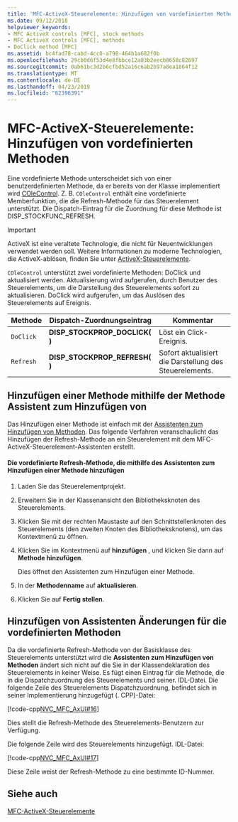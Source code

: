 ```yaml
---
title: 'MFC-ActiveX-Steuerelemente: Hinzufügen von vordefinierten Methoden'
ms.date: 09/12/2018
helpviewer_keywords:
- MFC ActiveX controls [MFC], stock methods
- MFC ActiveX controls [MFC], methods
- DoClick method [MFC]
ms.assetid: bc4fad78-cabd-4cc0-a798-464b1a682f0b
ms.openlocfilehash: 29cb0d6f53d4e8fbbce12a83b2eecb8658c82697
ms.sourcegitcommit: 0ab61bc3d2b6cfbd52a16c6ab2b97a8ea1864f12
ms.translationtype: MT
ms.contentlocale: de-DE
ms.lasthandoff: 04/23/2019
ms.locfileid: "62396391"
---
```

# <a name="mfc-activex-controls-adding-stock-methods"></a>MFC-ActiveX-Steuerelemente: Hinzufügen von vordefinierten Methoden

Eine vordefinierte Methode unterscheidet sich von einer benutzerdefinierten Methode, da er bereits von der Klasse implementiert wird [COleControl](../mfc/reference/colecontrol-class.md). Z. B. `COleControl` enthält eine vordefinierte Memberfunktion, die die Refresh-Methode für das Steuerelement unterstützt. Die Dispatch-Eintrag für die Zuordnung für diese Methode ist DISP_STOCKFUNC_REFRESH.

>[!IMPORTANT]
> ActiveX ist eine veraltete Technologie, die nicht für Neuentwicklungen verwendet werden soll. Weitere Informationen zu moderne Technologien, die ActiveX-ablösen, finden Sie unter [ActiveX-Steuerelemente](activex-controls.md).

`COleControl` unterstützt zwei vordefinierte Methoden: DoClick und aktualisiert werden. Aktualisierung wird aufgerufen, durch Benutzer des Steuerelements, um die Darstellung des Steuerelements sofort zu aktualisieren. DoClick wird aufgerufen, um das Auslösen des Steuerelements auf Ereignis.

|Methode|Dispatch-Zuordnungseintrag|Kommentar|
|------------|------------------------|-------------|
|`DoClick`|**DISP_STOCKPROP_DOCLICK( )**|Löst ein Click-Ereignis.|
|`Refresh`|**DISP_STOCKPROP_REFRESH( )**|Sofort aktualisiert die Darstellung des Steuerelements.|

##  <a name="_core_adding_a_stock_method_using_classwizard"></a> Hinzufügen einer Methode mithilfe der Methode Assistent zum Hinzufügen von

Das Hinzufügen einer Methode ist einfach mit der [Assistenten zum Hinzufügen von Methoden](../ide/add-method-wizard.md). Das folgende Verfahren veranschaulicht das Hinzufügen der Refresh-Methode an ein Steuerelement mit dem MFC-ActiveX-Steuerelement-Assistenten erstellt.

#### <a name="to-add-the-stock-refresh-method-using-the-add-method-wizard"></a>Die vordefinierte Refresh-Methode, die mithilfe des Assistenten zum Hinzufügen einer Methode hinzufügen

1. Laden Sie das Steuerelementprojekt.

1. Erweitern Sie in der Klassenansicht den Bibliotheksknoten des Steuerelements.

1. Klicken Sie mit der rechten Maustaste auf den Schnittstellenknoten des Steuerelements (den zweiten Knoten des Bibliotheksknotens), um das Kontextmenü zu öffnen.

1. Klicken Sie im Kontextmenü auf **hinzufügen** , und klicken Sie dann auf **Methode hinzufügen**.

   Dies öffnet den Assistenten zum Hinzufügen einer Methode.

1. In der **Methodenname** auf **aktualisieren**.

1. Klicken Sie auf **Fertig stellen**.

##  <a name="_core_classwizard_changes_for_stock_methods"></a> Hinzufügen von Assistenten Änderungen für die vordefinierten Methoden

Da die vordefinierte Refresh-Methode von der Basisklasse des Steuerelements unterstützt wird die **Assistenten zum Hinzufügen von Methoden** ändert sich nicht auf die Sie in der Klassendeklaration des Steuerelements in keiner Weise. Es fügt einen Eintrag für die Methode, die in die Dispatchzuordnung des Steuerelements und seiner. IDL-Datei. Die folgende Zeile des Steuerelements Dispatchzuordnung, befindet sich in seiner Implementierung hinzugefügt (. CPP)-Datei:

[!code-cpp[NVC_MFC_AxUI#16](../mfc/codesnippet/cpp/mfc-activex-controls-adding-stock-methods_1.cpp)]

Dies stellt die Refresh-Methode des Steuerelements-Benutzern zur Verfügung.

Die folgende Zeile wird des Steuerelements hinzugefügt. IDL-Datei:

[!code-cpp[NVC_MFC_AxUI#17](../mfc/codesnippet/cpp/mfc-activex-controls-adding-stock-methods_2.idl)]

Diese Zeile weist der Refresh-Methode zu eine bestimmte ID-Nummer.

## <a name="see-also"></a>Siehe auch

[MFC-ActiveX-Steuerelemente](../mfc/mfc-activex-controls.md)
